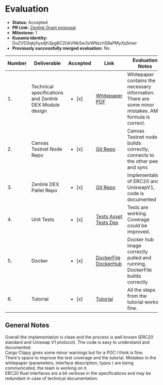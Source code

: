 # Evaluation

* **Status:** Accepted
* **PR Link:** [Zenlink Grant proposal](https://github.com/w3f/Open-Grants-Program/pull/56). 
* **Milestone:** 1
* **Kusama Identity:** DoZVD3qkjXysdjh3pg6C2UkVNkSw3xWNzch58aPMyXq5mer
* **Previously successfully merged evaluation:** No

| Number | Deliverable | Accepted | Link | Evaluation Notes |
| ------------- | ------------- | ------------- | ------------- |------------- |
| 1. | Technical specifications and Zenlink DEX Module design |<ul><li>[x] </li></ul>|[Whitepaper PDF](https://github.com/zenlinkpro/whitepaper/blob/fe5fa761ad9105454c8a69af4e8a616eaf828f49/en/zenlink_whitepaper_en.pdf)| Whitepaper contains the necessary information. There are some minor mistakes. AMM formula is correct. | 
| 2.  | Canvas Testnet Node Repo |<ul><li>[x] </li></ul>|[Git Repo](https://github.com/zenlinkpro/canvas-node/tree/327d6a8f73751d28e6db9a3a1d35350009bafe1b)| Canvas Testnet node builds correctly, connects to the other peers and sync | 
| 3.  | Zenlink DEX Pallet Repo |<ul><li>[x] </li></ul>|[Git Repo](https://github.com/zenlinkpro/pallet-zenlink/tree/20c92849d76bac61842b81ddf8986a94fea6b1d8)| Implementation of ERC20 and UniswapV1, code is documented | 
| 4.  | Unit Tests |<ul><li>[x] </li></ul>|[Tests Asset](https://github.com/zenlinkpro/pallet-zenlink/blob/20c92849d76bac61842b81ddf8986a94fea6b1d8/assets/src/tests.rs) [Tests Dex](https://github.com/zenlinkpro/pallet-zenlink/blob/20c92849d76bac61842b81ddf8986a94fea6b1d8/dex/src/tests.rs)| Tests are working. Coverage could be improved. | 
| 5.  | Docker |<ul><li>[x] </li></ul>|[DockerFile](https://github.com/zenlinkpro/canvas-node/blob/327d6a8f73751d28e6db9a3a1d35350009bafe1b/Dockerfile) [DockerHub](https://hub.docker.com/r/zenlinkpro/dex)| Docker hub image correctly pulled and running, DockerFile builds correctly | 
| 6.  | Tutorial |<ul><li>[x] </li></ul>|[Tutorial](https://github.com/zenlinkpro/canvas-node/blob/v0.1.1/tutorial/readme.md)| All the steps from the tutorial works fine.| 


## General Notes
Overall the implementation is clean and the process is well known (ERC20 standard and Uniswap V1 protocol). The code is easy to understand and documented.  
Cargo Clippy gives some minor warnings but for a POC I think is fine.   
There's space to improve the test coverage and the tutorial. Mistakes in the whitepaper (parameters, interface description, typos ) are being communicated, the team is working on it.  
ERC20 Rust interfaces are a bit verbose in the specifications and may be redundant in case of technical documentation.
